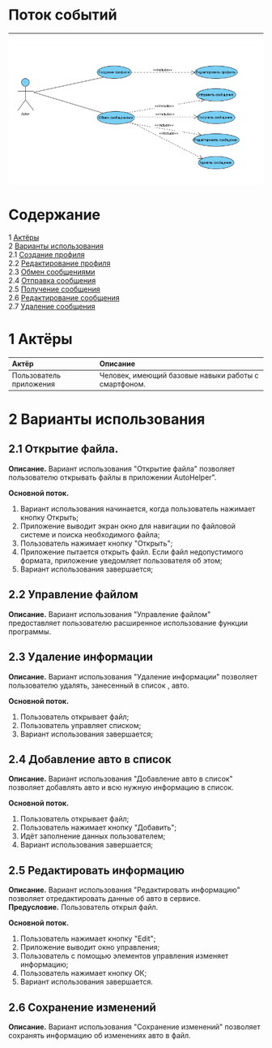 # Поток событий
---

![UseCase](https://github.com/PavelPiuta/Messenger/blob/main/Diagrams/Use%20case/use.png)

# Содержание
1 [Актёры](#1) <br>
2 [Варианты использования](#2) <br>
2.1 [Создание профиля](#2.1) <br>
2.2 [Редактирование профиля](#2.2) <br>
2.3 [Обмен сообщениями](#2.3) <br>
2.4 [Отправка сообщения](#2.4) <br>
2.5 [Получение сообщения](#2.5) <br>
2.6 [Редактирование сообщения](#2.6) <br>
2.7 [Удаление сообщения](#2.7) <br>

<a name="1"/>

# 1 Актёры

| Актёр | Описание |
|:--|:--|
| Пользователь приложения | Человек, имеющий базовые навыки работы с смартфоном. |

<a name="2"/>

# 2 Варианты использования

<a name="2.1"/>

## 2.1 Открытие файла.

**Описание.** Вариант использования "Открытие файла" позволяет пользователю открывать файлы в приложении AutoHelper".  

**Основной поток.**
1. Вариант использования начинается, когда пользователь нажимает кнопку Открыть;
2. Приложение выводит экран окно для навигации по файловой системе и поиска необходимого файла;
3. Пользователь нажимает кнопку "Открыть";
4. Приложение пытается открыть файл. Если файл недопустимого формата, приложение уведомляет пользователя об этом;
5. Вариант использования завершается;

<a name="2.2"/>

## 2.2 Управление файлом

**Описание.** Вариант использования "Управление файлом" предоставляет пользователю расширенное использование функции программы.  


<a name="2.3"/>

## 2.3 Удаление информации

**Описание.** Вариант использования "Удаление информации" позволяет пользователю удалять, занесенный в список , авто.

**Основной поток.**
1. Пользователь открывает файл;
2. Пользователь управляет списком;
3. Вариант использования завершается;

<a name="2.4"/>

## 2.4 Добавление авто в список

**Описание.** Вариант использования "Добавление авто в список" позволяет добавлять авто и всю нужную информацию в список.  

**Основной поток.**
1. Пользователь открывает файл;
2. Пользователь нажимает кнопку "Добавить";
3. Идёт заполнение данных пользователем;
4. Вариант использования завершается;

<a name="2.5"/>

## 2.5 Редактировать информацию

**Описание.** Вариант использования "Редактировать информацию" позволяет отредактировать данные об авто в сервисе.  
**Предусловие.** Пользователь открыл файл.

**Основной поток.**
1. Пользователь нажимает кнопку "Edit";
2. Приложение выводит окно управления;
3. Пользователь с помощью элементов управления изменяет информацию;
4. Пользователь нажимает кнопку ОК;
5. Вариант использования завершается.

<a name="2.6"/>

## 2.6 Сохранение изменений

**Описание.** Вариант использования "Сохранение изменений" позволяет сохранять информацию об изменениях авто в файл.


